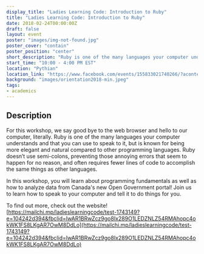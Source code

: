 ```yaml
---
display_title: "Ladies Learning Code: Introduction to Ruby"
title: "Ladies Learning Code: Introduction to Ruby"
date: 2018-02-24T00:00:00Z
draft: false
layout: event
poster: "images/img-not-found.jpg"
poster_cover: "contain"
poster_position: "center"
short_description: "Ruby is one of the many languages your computer understands and that you can use to speak to it, but is known for being more elegant and natural compared to other programming languages."
start_time: "10:00 - 4:00 PM EST"
location: "Pythian"
location_link: "https://www.facebook.com/events/155833021740266/?acontext=%7B%22event_action_history%22%3A[%7B%22surface%22%3A%22page%22%7D]%7D"
background: "images/orientation2018-min.jpeg"
tags:
- academics
---
```


## Description

For this workshop, we say good bye to the web browser and hello to our computer, literally. Ruby is one of the many languages your computer understands and that you can use to speak to it, but is known for being more elegant and natural compared to other programming languages. Ruby doesn’t use semi-colons, preventing those annoying errors that seem to happen for no reason, and often requires fewer lines of code to accomplish the same things as other languages.

In this workshop, you will learn about programming fundamentals as well as how to analyze data from Canada's new Open Government portal! Join us to learn how to speak to your computer and tell it to do things for you.

To find out more, check out the website!
[https://mailchi.mp/ladieslearningcode/test-1743149?e=104242d394&fbclid=IwAR1BRwZcz9go8Ix289O1LEDZNLZ54RMAhopc4okWK1FS8LKgAR7OwM8DdLo](https://mailchi.mp/ladieslearningcode/test-1743149?e=104242d394&fbclid=IwAR1BRwZcz9go8Ix289O1LEDZNLZ54RMAhopc4okWK1FS8LKgAR7OwM8DdLo)